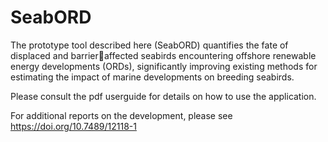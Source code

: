 # SeabORD

The prototype tool described here (SeabORD) quantifies the fate of displaced and barrieraffected seabirds encountering offshore renewable energy developments (ORDs), significantly 
improving existing methods for estimating the impact of marine developments on breeding 
seabirds. 

Please consult the pdf userguide for details on how to use the application. 

For additional reports on the development, please see https://doi.org/10.7489/12118-1
